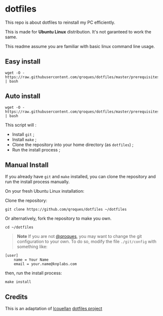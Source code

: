 # dotfiles

This repo is about dotfiles to reinstall my PC efficiently.

This is made for **Ubuntu Linux** distribution. It's not garanteed to work the same.

This readme assume you are familiar with basic linux command line usage.

## Easy install

```shell
wget -O - https://raw.githubusercontent.com/qroques/dotfiles/master/prerequisites/install.sh | bash
```

## Auto install

```shell
wget -O - https://raw.githubusercontent.com/qroques/dotfiles/master/prerequisites/install.sh | bash
```

This script will :

- Install `git` ;
- Install `make` ;
- Clone the repository into your home directory (as `dotfiles`) ;
- Run the install process ;

## Manual Install

If you already have `git` and `make` installed, you can clone the repository and run the install process manually.

On your fresh Ubuntu Linux installation:

Clone the repository:

```shell
git clone https://github.com/qroques/dotfiles ~/dotfiles
```

Or alternatively, fork the repository to make you own.

```shell
cd ~/dotfiles
```

> **Note**
> If you are not [@qroques](github.com/qroques), you may want to change the git configuration to your own. To do so, modify the file `./git/config` with something like:

```config
[user]
	name = Your Name
	email = your.name@knplabs.com
```

then, run the install process:

```shell
make install
```

## Credits

This is an adaptation of [lcouellan](https://github.com/lcouellan/) [dotfiles project](https://github.com/lcouellan/dotfiles)
